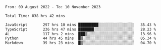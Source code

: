 
<!--START_SECTION:waka-->

```txt
From: 09 August 2022 - To: 10 November 2023

Total Time: 838 hrs 42 mins

JavaScript       297 hrs 10 mins █████████░░░░░░░░░░░░░░░░   35.43 %
TypeScript       236 hrs 47 mins ███████░░░░░░░░░░░░░░░░░░   28.23 %
AL               117 hrs 2 mins  ███▒░░░░░░░░░░░░░░░░░░░░░   13.96 %
Python           44 hrs 45 mins  █▒░░░░░░░░░░░░░░░░░░░░░░░   05.34 %
Markdown         39 hrs 23 mins  █▒░░░░░░░░░░░░░░░░░░░░░░░   04.70 %
```

<!--END_SECTION:waka-->











